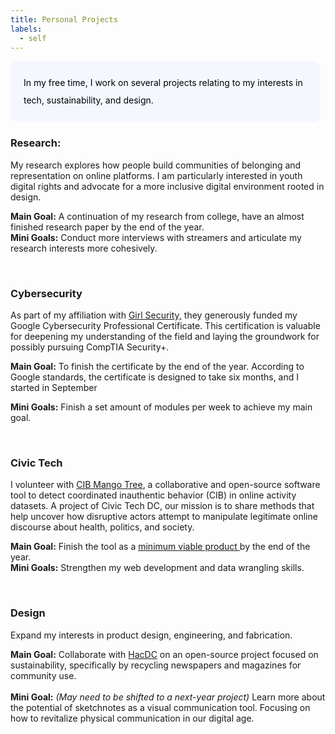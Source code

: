 ```yaml
---
title: Personal Projects
labels: 
  - self
---
```


<p style="padding: 1.5em 1.5em; background: #f5f7ff; border-radius: 10px; color: #000; width: 90%; line-height: 2;">
In my free time, I work on several projects relating to my interests in tech, sustainability, and design. 
<br>

<h3>Research:</h3>

<p>
My research explores how people build communities of belonging and representation on online platforms. I am particularly interested in youth digital rights and advocate for a more inclusive digital environment rooted in design.<br>

<b>Main Goal:</b> A continuation of my research from college, have an almost finished research paper by the end of the year. 
<br>
<b>Mini Goals:</b> Conduct more interviews with streamers and articulate my research interests more cohesively.
</p>
<br>
<h3>Cybersecurity</h3>

<p>As part of my affiliation with <a href="https://girlsecurity.org/">Girl Security,</a> they generously funded my Google Cybersecurity Professional Certificate. This certification is valuable for deepening my understanding of the field and laying the groundwork for possibly pursuing CompTIA Security+. </p>

<b>Main Goal:</b> To finish the certificate by the end of the year. According to Google standards, the certificate is designed to take six months, and I started in September

<b>Mini Goals:</b> Finish a set amount of modules per week to achieve my main goal.  
</p>
<br>

<h3>Civic Tech </h3>

<p>I volunteer with <a href="https://cib-mango-tree.github.io/CIB-Mango-Tree-Website/">CIB Mango Tree</a>, a collaborative and open-source software tool to detect coordinated inauthentic behavior (CIB) in online activity datasets. A project of Civic Tech DC, our mission is to share methods that help uncover how disruptive actors attempt to manipulate legitimate online discourse about health, politics, and society.<br>

<b>Main Goal:</b> Finish the tool as a <a href="https://www.productplan.com/glossary/minimum-viable-product/"> minimum viable product </a> by the end of the year.
<br>
<b>Mini Goals:</b> Strengthen my web development and data wrangling skills. 
</p>
<br>

<h3>Design</h3>

<p>
Expand my interests in product design, engineering, and fabrication.<br>

<b>Main Goal:</b> Collaborate with <a href="https://www.hacdc.org/">HacDC</a> on an open-source project focused on sustainability, specifically by recycling newspapers and magazines for community use.<br>
<br>
<b>Mini Goal:</b> <i>(May need to be shifted to a next-year project)</i> Learn more about the potential of sketchnotes as a visual communication tool. Focusing on how to revitalize physical communication in our digital age.

</p>